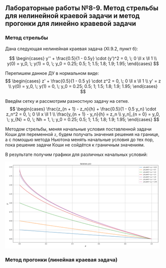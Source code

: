 ## Лабораторные работы №8-9. Метод стрельбы для нелинейной краевой задачи и метод прогонки для линейно кравевой задачи

### Метод стрельбы

Дана следующая нелинейная краевая задача (XI.9.2, пункт б):

$$
\begin{cases}
    y'' + \frac{0.5}{1 - 0.5y} \cdot (y')^2 = 0, \; 0 \ll x \ll 1 \\
    y(0) = y_0, \; y(1) = 0, \; y_0 = 0.25; 0.5; 1; 1.5; 1.8; 1.9; 1.95;
\end{cases}
$$

Перепишем данное ДУ в нормальном виде:
$$
\begin{cases}
    z' + \frac{0.5}{1 - 0.5 y} \cdot z^2 = 0, \; 0 \ll x \ll 1 \\
    y' = z \\
    y(0) = y_0, \; y(1) = 0, \; y_0 = 0.25; 0.5; 1; 1.5; 1.8; 1.9; 1.95;
\end{cases}
$$

Введём сетку и рассмотрим разностную задачу на сетке.
$$
\begin{cases}
    \frac{z_{n + 1} - z_n}{h} + \frac{0.5}{1 - 0.5 y_n} \cdot z_n^2 = 0, \; 0 \ll x \ll 1 \\
    \frac{y_{n + 1} - y_n}{h} = z_n \\
    y_n|_{n = 0} = y_0, \; y_{N} = 0, \; Nh = 1, \; y_0 = 0.25; 0.5; 1; 1.5; 1.8; 1.9; 1.95;
\end{cases}
$$

Методом стрельбы, меняя начальные условия поставленной задачи Коши для переменной `z`, 
будем получать значения решения на границе, а с помощью метода Ньютона менять начальные условия до
тех пор, пока решение задачи Коши не сойдётся к граничным значениям.

В результате получим графики для различных начальных условий:

<img src="images/shooting_method.png" width=500 class="center">

### Метод прогонки (линейная краевая задача)
